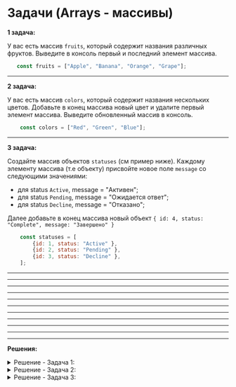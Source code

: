# Задачи (Arrays - массивы)

**1 задача:**

У вас есть массив `fruits`, который содержит названия различных фруктов. Выведите в консоль первый и последний элемент массива.

```JavaScript
   const fruits = ["Apple", "Banana", "Orange", "Grape"];
```

<hr/>

**2 задача:**

У вас есть массив `colors`, который содержит названия нескольких цветов. Добавьте в конец массива новый цвет и удалите первый элемент массива. Выведите обновленный массив в консоль.

```JavaScript
    const colors = ["Red", "Green", "Blue"];
```

<hr/>

**3 задача:**

Создайте массив объектов `statuses` (см пример ниже). Каждому элементу массива (т.е объекту) присвойте новое поле `message` со следующими значениями:

- для status `Active`, message = "Активен";
- для status `Pending`, message = "Ожидается ответ";
- для status `Decline`, message = "Отказано";

Далее добавьте в конец массива новый объект `{
    id: 4,
    status: "Complete",
    message: "Завершено"
}`

```JavaScript
    const statuses = [
        {id: 1, status: "Active" },
        {id: 2, status: "Pending" },
        {id: 3, status: "Decline" },
    ];
```

<hr/>


<hr/>
<hr/>
<hr/>
<hr/>
<hr/>
<hr/>
<hr/>
<hr/>
<hr/>
<hr/>

**Решения:**

<details>
    <summary>Решение - Задача 1: </summary>

```
const fruits = ["Apple", "Banana", "Orange", "Grape"];

console.log(fruits[0]); // Apple
console.log(fruits[3]); // Grape

```
</details>

<details>
    <summary>Решение - Задача 2: </summary>

```
const colors = ["Red", "Green", "Blue"];

colors.push("Yellow");
colors.shift();

console.log(colors); // ["Green", "Blue", "Yellow"]

```
</details>

<details>
    <summary>Решение - Задача 3: </summary>

```
 const statuses = [
        {id: 1, status: "Active" },
        {id: 2, status: "Pending" },
        {id: 3, status: "Decline" },
 ];

statuses[0].message = "Активен";
statuses[1].message = "Ожидается ответ";
statuses[2].message = "Отказано";

statuses.push({
    id: 4,
    status: "Complete",
    message: "Завершено"
})

console.log(statuses)
```
</details>